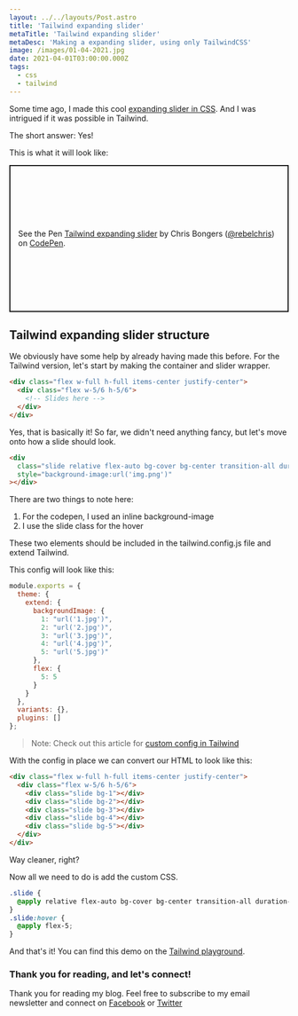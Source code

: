 ```yaml
---
layout: ../../layouts/Post.astro
title: 'Tailwind expanding slider'
metaTitle: 'Tailwind expanding slider'
metaDesc: 'Making a expanding slider, using only TailwindCSS'
image: /images/01-04-2021.jpg
date: 2021-04-01T03:00:00.000Z
tags:
  - css
  - tailwind
---
```


Some time ago, I made this cool [expanding slider in CSS](https://daily-dev-tips.com/posts/css-only-expanding-slider/).
And I was intrigued if it was possible in Tailwind.

The short answer: Yes!

This is what it will look like:

<p class="codepen" data-height="265" data-theme-id="dark" data-default-tab="html,result" data-user="rebelchris" data-slug-hash="oNBLBxV" style="height: 265px; box-sizing: border-box; display: flex; align-items: center; justify-content: center; border: 2px solid; margin: 1em 0; padding: 1em;" data-pen-title="Tailwind expanding slider">
  <span>See the Pen <a href="https://codepen.io/rebelchris/pen/oNBLBxV">
  Tailwind expanding slider</a> by Chris Bongers (<a href="https://codepen.io/rebelchris">@rebelchris</a>)
  on <a href="https://codepen.io">CodePen</a>.</span>
</p>
<script async src="https://cpwebassets.codepen.io/assets/embed/ei.js"></script>

## Tailwind expanding slider structure

We obviously have some help by already having made this before. For the Tailwind version, let's start by making the container and slider wrapper.

```html
<div class="flex w-full h-full items-center justify-center">
  <div class="flex w-5/6 h-5/6">
    <!-- Slides here -->
  </div>
</div>
```

Yes, that is basically it!
So far, we didn't need anything fancy, but let's move onto how a slide should look.

```html
<div
  class="slide relative flex-auto bg-cover bg-center transition-all duration-500 ease-in-out hover:flex-grow"
  style="background-image:url('img.png')"
></div>
```

There are two things to note here:

1. For the codepen, I used an inline background-image
2. I use the slide class for the hover

These two elements should be included in the tailwind.config.js file and extend Tailwind.

This config will look like this:

```js
module.exports = {
  theme: {
    extend: {
      backgroundImage: {
        1: "url('1.jpg')",
        2: "url('2.jpg')",
        3: "url('3.jpg')",
        4: "url('4.jpg')",
        5: "url('5.jpg')"
      },
      flex: {
        5: 5
      }
    }
  },
  variants: {},
  plugins: []
};
```

> Note: Check out this article for [custom config in Tailwind](https://daily-dev-tips.com/posts/using-google-fonts-in-a-tailwind-project/)

With the config in place we can convert our HTML to look like this:

```html
<div class="flex w-full h-full items-center justify-center">
  <div class="flex w-5/6 h-5/6">
    <div class="slide bg-1"></div>
    <div class="slide bg-2"></div>
    <div class="slide bg-3"></div>
    <div class="slide bg-4"></div>
    <div class="slide bg-5"></div>
  </div>
</div>
```

Way cleaner, right?

Now all we need to do is add the custom CSS.

```css
.slide {
  @apply relative flex-auto bg-cover bg-center transition-all duration-500 ease-in-out;
}
.slide:hover {
  @apply flex-5;
}
```

And that's it!
You can find this demo on the [Tailwind playground](https://play.tailwindcss.com/lsrb2bG5RP?file=css).

### Thank you for reading, and let's connect!

Thank you for reading my blog. Feel free to subscribe to my email newsletter and connect on [Facebook](https://www.facebook.com/DailyDevTipsBlog) or [Twitter](https://twitter.com/DailyDevTips1)
